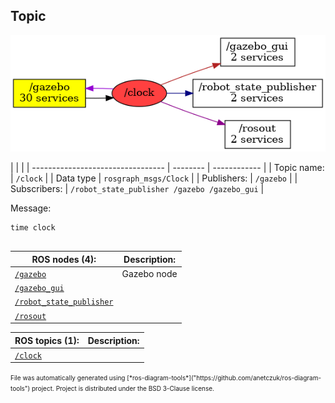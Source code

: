 <!--
File was automatically generated using 'ros-diagram-tools' project.
Project is distributed under the BSD 3-Clause license.
-->

## Topic

[![/clock](t__clock.png "/clock")](t__clock.png)

|  |  |
| --------------------------------- | -------- | ------------ |
| Topic name: | `/clock` |
| Data type | `rosgraph_msgs/Clock` |
| Publishers: | `/gazebo` |
| Subscribers: | `/robot_state_publisher /gazebo /gazebo_gui` |

Message:
```
time clock


```


| ROS nodes (4): | Description: |
| ----------------------------------- | ------------ |
| [`/gazebo`](n__gazebo.html) | Gazebo node |
| [`/gazebo_gui`](n__gazebo_gui.html) |  |
| [`/robot_state_publisher`](n__robot_state_publisher.html) |  |
| [`/rosout`](n__rosout.html) |  |

| ROS topics (1): | Description: |
| ----------------------------------- | ------------ |
| [`/clock`](t__clock.html) |  |


<font size="1">
    File was automatically generated using [*ros-diagram-tools*]("https://github.com/anetczuk/ros-diagram-tools") project.
    Project is distributed under the BSD 3-Clause license.
</font>
